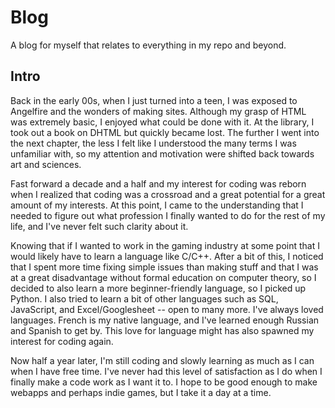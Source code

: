 # Blog
A blog for myself that relates to everything in my repo and beyond.

## Intro

Back in the early 00s, when I just turned into a teen, I was exposed to Angelfire and the wonders of making sites. Although my grasp of HTML was extremely basic, I enjoyed what could be done with it. At the library, I took out a book on DHTML but quickly became lost. The further I went into the next chapter, the less I felt like I understood the many terms I was unfamiliar with, so my attention and motivation were shifted back towards art and sciences.

Fast forward a decade and a half and my interest for coding was reborn when I realized that coding was a crossroad and a great potential for a great amount of my interests. At this point, I came to the understanding that I needed to figure out what profession I finally wanted to do for the rest of my life, and I've never felt such clarity about it.

Knowing that if I wanted to work in the gaming industry at some point that I would likely have to learn a language like C/C++. After a bit of this, I noticed that I spent more time fixing simple issues than making stuff and that I was at a great disadvantage without formal education on computer theory, so I decided to also learn a more beginner-friendly language, so I picked up Python. I also tried to learn a bit of other languages such as SQL, JavaScript, and Excel/Googlesheet -- open to many more. I've always loved languages. French is my native language, and I've learned enough Russian and Spanish to get by. This love for language might has also spawned my interest for coding again.

Now half a year later, I'm still coding and slowly learning as much as I can when I have free time. I've never had this level of satisfaction as I do when I finally make a code work as I want it to. I hope to be good enough to make webapps and perhaps indie games, but I take it a day at a time.
